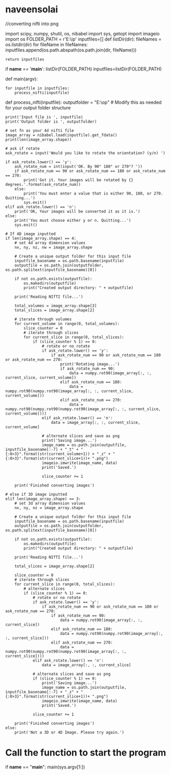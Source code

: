 # naveensolai
//converting nifti into png

import scipy, numpy, shutil, os, nibabel
import sys, getopt
import imageio
import os
FOLDER_PATH = r'E:\\ip'
inputfiles=[]
def listDir(dir):
    fileNames = os.listdir(dir)
    for fileName in fileNames:
        inputfiles.append(os.path.abspath(os.path.join(dir, fileName)))

    return inputfiles
if __name__ == '__main__':
    listDir(FOLDER_PATH)
inputfiles=listDir(FOLDER_PATH)

def main(argv):


    for inputfile in inputfiles:
        process_nifti(inputfile)

def process_nifti(inputfile):
    outputfolder = "E:\op"  # Modify this as needed for your output folder structure

    print('Input file is ', inputfile)
    print('Output folder is ', outputfolder)

    # set fn as your 4d nifti file
    image_array = nibabel.load(inputfile).get_fdata()
    print(len(image_array.shape))

    # ask if rotate
    ask_rotate = input('Would you like to rotate the orientation? (y/n) ')

    if ask_rotate.lower() == 'y':
        ask_rotate_num = int(input('OK. By 90° 180° or 270°? '))
        if ask_rotate_num == 90 or ask_rotate_num == 180 or ask_rotate_num == 270:
            print('Got it. Your images will be rotated by {} degrees.'.format(ask_rotate_num))
        else:
            print('You must enter a value that is either 90, 180, or 270. Quitting...')
            sys.exit()
    elif ask_rotate.lower() == 'n':
        print('OK, Your images will be converted it as it is.')
    else:
        print('You must choose either y or n. Quitting...')
        sys.exit()

    # If 4D image inputted
    if len(image_array.shape) == 4:
        # set 4d array dimension values
        nx, ny, nz, nw = image_array.shape

        # Create a unique output folder for this input file
        inputfile_basename = os.path.basename(inputfile)
        outputfile = os.path.join(outputfolder, os.path.splitext(inputfile_basename)[0])

        if not os.path.exists(outputfile):
            os.makedirs(outputfile)
            print("Created output directory: " + outputfile)

        print('Reading NIfTI file...')

        total_volumes = image_array.shape[3]
        total_slices = image_array.shape[2]

        # iterate through volumes
        for current_volume in range(0, total_volumes):
            slice_counter = 0
            # iterate through slices
            for current_slice in range(0, total_slices):
                if (slice_counter % 1) == 0:
                    # rotate or no rotate
                    if ask_rotate.lower() == 'y':
                        if ask_rotate_num == 90 or ask_rotate_num == 180 or ask_rotate_num == 270:
                            print('Rotating image...')
                            if ask_rotate_num == 90:
                                data = numpy.rot90(image_array[:, :, current_slice, current_volume])
                            elif ask_rotate_num == 180:
                                data = numpy.rot90(numpy.rot90(image_array[:, :, current_slice, current_volume]))
                            elif ask_rotate_num == 270:
                                data = numpy.rot90(numpy.rot90(numpy.rot90(image_array[:, :, current_slice, current_volume])))
                    elif ask_rotate.lower() == 'n':
                        data = image_array[:, :, current_slice, current_volume]

                    # alternate slices and save as png
                    print('Saving image...')
                    image_name = os.path.join(outputfile, inputfile_basename[:-7] + "_t" + "{:0>3}".format(str(current_volume+1)) + "_z" + "{:0>3}".format(str(current_slice+1))+ ".png")
                    imageio.imwrite(image_name, data)
                    print('Saved.')

                    slice_counter += 1

        print('Finished converting images')

    # else if 3D image inputted
    elif len(image_array.shape) == 3:
        # set 3d array dimension values
        nx, ny, nz = image_array.shape

        # Create a unique output folder for this input file
        inputfile_basename = os.path.basename(inputfile)
        outputfile = os.path.join(outputfolder, os.path.splitext(inputfile_basename)[0])

        if not os.path.exists(outputfile):
            os.makedirs(outputfile)
            print("Created output directory: " + outputfile)

        print('Reading NIfTI file...')

        total_slices = image_array.shape[2]

        slice_counter = 0
        # iterate through slices
        for current_slice in range(0, total_slices):
            # alternate slices
            if (slice_counter % 1) == 0:
                # rotate or no rotate
                if ask_rotate.lower() == 'y':
                    if ask_rotate_num == 90 or ask_rotate_num == 180 or ask_rotate_num == 270:
                        if ask_rotate_num == 90:
                            data = numpy.rot90(image_array[:, :, current_slice])
                        elif ask_rotate_num == 180:
                            data = numpy.rot90(numpy.rot90(image_array[:, :, current_slice]))
                        elif ask_rotate_num == 270:
                            data = numpy.rot90(numpy.rot90(numpy.rot90(image_array[:, :, current_slice])))
                elif ask_rotate.lower() == 'n':
                    data = image_array[:, :, current_slice]

                # alternate slices and save as png
                if (slice_counter % 1) == 0:
                    print('Saving image...')
                    image_name = os.path.join(outputfile, inputfile_basename[:-7] + "_z" + "{:0>3}".format(str(current_slice+1))+ ".png")
                    imageio.imwrite(image_name, data)
                    print('Saved.')

                slice_counter += 1

        print('Finished converting images')
    else:
        print('Not a 3D or 4D Image. Please try again.')

# Call the function to start the program
if __name__ == "__main__":
   main(sys.argv[1:])
   


